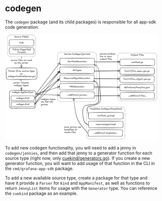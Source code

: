 # codegen

The `codegen` package (and its child packages) is responsible for all app-sdk code generation.

<picture>
  <source media="(prefers-color-scheme: dark)" srcset="../docs/diagrams/codegen_dark.png">
  <source media="(prefers-color-scheme: light)" srcset="../docs/diagrams/codegen_light.png">
  <img alt="A diagram of how aspects of a kind are encapsulated" src="../docs/diagrams/codegen_light.png">
</picture>

To add new codegen functionality, you will need to add a jenny in `codegen/jennies`, and then add that jenny to a generator function for each source type (right now, only [cuekind/generators.go](cuekind/generators.go)).
If you create a new generator function, you will want to add usage of that function in the CLI in the `cmd/grafana-app-sdk` package.

To add a new available source type, create a package for that type and have it provide a `Parser` for `Kind` and `AppManifest`, as well as functions to return `JennyList` items for usage with the `Generator` type.
You can reference the `cuekind` package as an example.